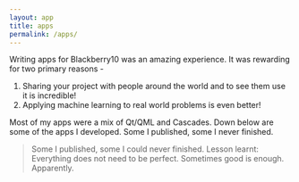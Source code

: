 ```yaml
---
layout: app
title: apps
permalink: /apps/
---
```


Writing apps for Blackberry10 was an amazing experience. It was rewarding for two primary reasons - 
1. Sharing your project with people around the world and to see them use it is incredible!
2. Applying machine learning to real world problems is even better!

Most of my apps were a mix of Qt/QML and Cascades.
Down below are some of the apps I developed. Some I published, some I never finished.
> Some I published, some I could never finished. Lesson learnt: Everything does not need to be perfect. Sometimes good is enough. Apparently.

